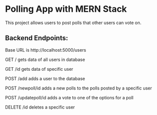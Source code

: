 # Polling App with MERN Stack

This project allows users to post polls that other users can vote on.

## Backend Endpoints:

Base URL is http://localhost:5000/users

GET /
gets data of all users in database

GET /id
gets data of specific user

POST /add
adds a user to the database

POST /newpoll/id
adds a new polls to the polls posted by a specific user

POST /updatepoll/id
adds a vote to one of the options for a poll

DELETE /id
deletes a specific user
